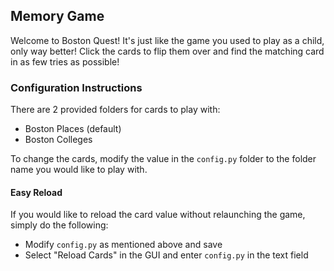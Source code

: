 ## Memory Game

Welcome to Boston Quest! It's just like the game you used to play as a child, only way better! Click the cards to flip them over and find the matching card in as few tries as possible!

### Configuration Instructions
There are 2 provided folders for cards to play with:
- Boston Places (default)
- Boston Colleges

To change the cards, modify the value in the `config.py` folder to the folder name you would like to play with.

#### Easy Reload

If you would like to reload the card value without relaunching the game, simply do the following:
- Modify `config.py` as mentioned above and save
- Select "Reload Cards" in the GUI and enter `config.py` in the text field

